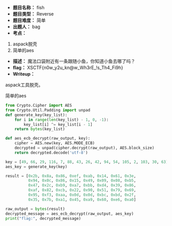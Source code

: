 - **题目名称：** fish
- **题目类型：** Reverse
- **题目难度：** 简单
- **出题人：** bag
- **考点：**

1. aspack脱壳
2. 简单的aes

- **描述：** 魔法口袋附近有一条跟随小鱼，你知道小鱼去哪了吗？
- **flag：** XSCTF{n0w_y2u_kn@w_Wh3rE_!s_Th4_Fi9h}
- **Writeup：**

aspack工具脱壳。

简单的aes

```python
from Crypto.Cipher import AES
from Crypto.Util.Padding import unpad
def generate_key(key_list):
    for i in range(len(key_list) - 1, 0, -1):
        key_list[i] ^= key_list[i - 1]
    return bytes(key_list)

def aes_ecb_decrypt(raw_output, key):
    cipher = AES.new(key, AES.MODE_ECB)
    decrypted = unpad(cipher.decrypt(raw_output), AES.block_size)
    return decrypted.decode('utf-8')

key = [49, 66, 29, 116, 7, 88, 43, 26, 42, 94, 54, 105, 2, 103, 30, 63]
aes_key = generate_key(key)

result = [0x2b, 0x8a, 0x86, 0xef, 0xab, 0x14, 0x61, 0x3e,
          0x94, 0x0c, 0x86, 0x15, 0x49, 0x09, 0x08, 0xb5,
          0x47, 0x2c, 0xb9, 0xa7, 0xbb, 0xd4, 0x39, 0x86,
          0xaf, 0x82, 0xcb, 0x22, 0x90, 0x51, 0x79, 0x69,
          0x95, 0xf3, 0xaa, 0x0d, 0x0d, 0xbc, 0xbd, 0x2f,
          0x35, 0x7b, 0xa1, 0x45, 0xa9, 0x60, 0xe6, 0xa0]

raw_output = bytes(result)
decrypted_message = aes_ecb_decrypt(raw_output, aes_key)
print("flag:", decrypted_message)
```

